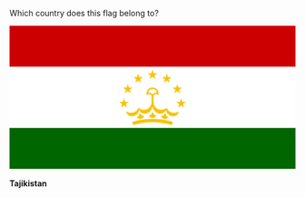Which country does this flag belong to?

![Flag of Tajikistan](images/Flag_of_Tajikistan.svg)
<!--question-->
**Tajikistan**